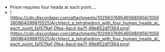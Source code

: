 - Prism requires four heads at each point....
- ![https://cdn.discordapp.com/attachments/1029937695465680956/1059380864099815525/Architect_a_tetrahedron_with_four_human_heads_at_each_point_fa1579af-0fea-4acd-ba7f-99e852df1364.png](https://cdn.discordapp.com/attachments/1029937695465680956/1059380864099815525/Architect_a_tetrahedron_with_four_human_heads_at_each_point_fa1579af-0fea-4acd-ba7f-99e852df1364.png)